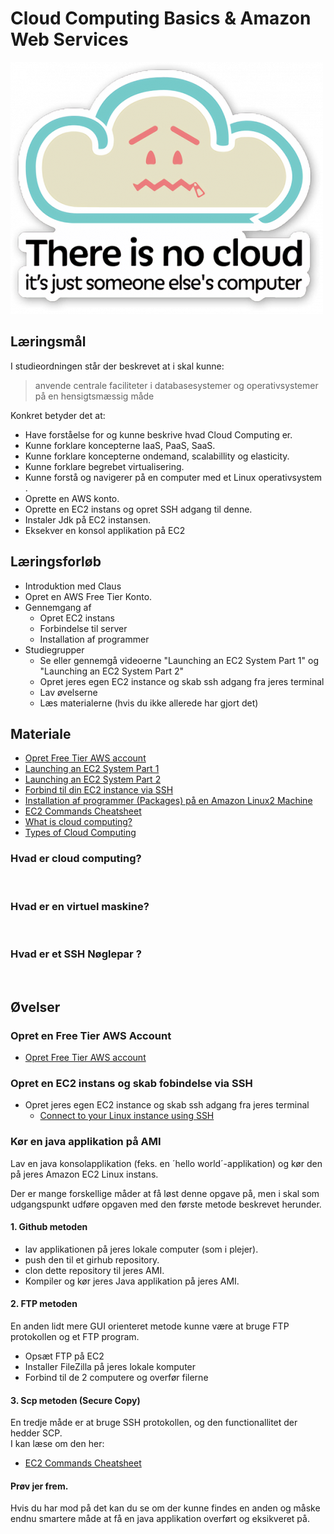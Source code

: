 <!-- JS use if these pages are used as githubpages. can be deleted if used elsewhere -->
<script src="https://code.jquery.com/jquery-3.2.1.min.js"></script>
<script src="script.js"></script>

# Cloud Computing Basics & Amazon Web Services

![](img/npcloud.png)


## Læringsmål
I studieordningen står der beskrevet at i skal kunne:

> anvende centrale faciliteter i databasesystemer og operativsystemer på en hensigtsmæssig måde

Konkret betyder det at:

* Have forståelse for og kunne beskrive hvad Cloud Computing er.
* Kunne forklare koncepterne IaaS, PaaS, SaaS.
* Kunne forklare koncepterne ondemand, scalabillity og elasticity.
* Kunne forklare begrebet virtualisering.
* Kunne forstå og navigerer på en computer med et Linux operativsystem .
* Oprette en AWS konto.
* Oprette en EC2 instans og opret SSH adgang til denne.
* Instaler Jdk på EC2 instansen.
* Eksekver en konsol applikation på EC2

## Læringsforløb
* Introduktion med Claus
* Opret en AWS Free Tier Konto.
* Gennemgang af
	* Opret EC2 instans
	* Forbindelse til server
	* Installation af programmer
* Studiegrupper
	* Se eller gennemgå videoerne "Launching an EC2 System Part 1" og "Launching an EC2 System Part 2"
	* Opret jeres egen EC2 instance og skab ssh adgang fra jeres terminal
	* Lav øvelserne 
	* Læs materialerne (hvis du ikke allerede har gjort det)

## Materiale
* [Opret Free Tier AWS account](https://aws.amazon.com/free/)
* [Launching an EC2 System Part 1](https://www.udemy.com/course/amazon-web-services-aws/learn/lecture/5833230#overview)
* [Launching an EC2 System Part 2](https://www.udemy.com/course/amazon-web-services-aws/learn/lecture/5833232#overview)
* [Forbind til din EC2 instance via SSH](materialer/ec2_forbind_via_ssh.md)
* [Installation af programmer (Packages) på en Amazon Linux2 Machine](materialer/yum_installs.md)
* [EC2 Commands Cheatsheet](materialer/EC2_Commands_cheatsheet.md)
* [What is cloud computing?](https://aws.amazon.com/what-is-cloud-computing/)
* [Types of Cloud Computing](https://aws.amazon.com/types-of-cloud-computing/)

<!--
* [IaaS, PaaS, SaaS (Explained and Compared) (Apprenda)](https://apprenda.com/library/paas/iaas-paas-saas-explained-compared/)
* [Cloud Computing (IBM)](https://www.ibm.com/cloud/learn/cloud-computing)
* [EC2 - Commands](https://docs.google.com/document/d/1TOZDwclkwc_qwAQXKsEs4hH360_v301LfTLGIel8vMQ/edit)
-->

### Hvad er cloud computing?
![]()


### Hvad er en virtuel maskine?
![]()


### Hvad er et SSH Nøglepar ? 
![]()


## Øvelser

### Opret en Free Tier AWS Account 
* [Opret Free Tier AWS account](https://aws.amazon.com/free/)

### Opret en EC2 instans og skab fobindelse via SSH
* Opret jeres egen EC2 instance og skab ssh adgang fra jeres terminal
	* [Connect to your Linux instance using SSH](materialer/ec2_forbind_via_ssh.md)



### Kør en java applikation på AMI
Lav en java konsolapplikation (feks. en ´hello world´-applikation) og kør den på jeres Amazon EC2 Linux instans.   
 
Der er mange forskellige måder at få løst denne opgave på, men i skal som udgangspunkt udføre opgaven med den første metode beskrevet herunder.

#### 1. Github metoden
* lav applikationen på jeres lokale computer (som i plejer). 
* push den til et girhub repository.
* clon dette repository til jeres AMI.
* Kompiler og kør jeres Java applikation på jeres AMI.

#### 2. FTP metoden
En anden lidt mere GUI orienteret metode kunne være at bruge FTP protokollen og et FTP program. 
* Opsæt FTP på EC2
* Installer FileZilla på jeres lokale komputer
* Forbind til de 2 computere og overfør filerne

#### 3. Scp metoden (Secure Copy)
En tredje måde er at bruge SSH protokollen, og den functionallitet der hedder SCP.    
I kan læse om den her: 
* [EC2 Commands Cheatsheet](materialer/EC2_Commands_cheatsheet.md#move-file-from-local-machine-to-ec2)


#### Prøv jer frem.
Hvis du har mod på det kan du se om der kunne findes en anden og måske endnu smartere måde at få en java applikation overført og eksikveret på.


<!-- TODO:

* Create EC2 Instance
* Installer Java Application (Command line app)
* Installer Appache webserver og konfigurer den.
* Installer Maven
* installer Spring boot App   

- login use: .pem file + ec2-user@public_ipaddress
	* ssh -i MyFirstKeyPair.pem ec2-user@PublicIPv4address
	* ssh -i MyFirstKeyPair.pem ec2-user@PublicIPv4DNS
	* ip adresse ændres hver gang man rebooter instansen.
	* 

-->
